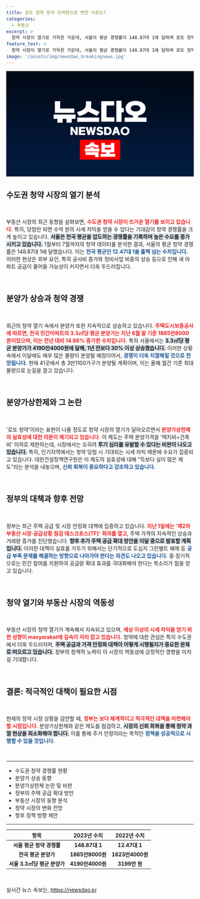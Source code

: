 ```yaml
---
title: 로또 청약 한국 도박판으로 변한 이유는?
categories:
  - 부동산
excerpt: >
  청약 시장이 열기로 가득한 가운데, 서울의 평균 경쟁률이 148.87대 1에 달하며 로또 청약 광풍이 불고 있습니다. 분양가 상한제의 효과에 대한 논란이 일고 있는 상황에서, 정부는 이달 중 추가 대책을 발표할 예정입니다.
feature_text: >
  청약 시장이 열기로 가득한 가운데, 서울의 평균 경쟁률이 148.87대 1에 달하며 로또 청약 광풍이 불고 있습니다. 분양가 상한제의 효과에 대한 논란이 일고 있는 상황에서, 정부는 이달 중 추가 대책을 발표할 예정입니다.
image: '/assets/img/newsdao_breakingnews.jpg'
---
```


<p><img src="/assets/img/newsdao_breakingnews.jpg" alt="cryptoinkorea 속보" /></p>

<h2 data-ke-size="size26">수도권 청약 시장의 열기 분석</h2>

<p data-ke-size="size16">&nbsp;</p>

<p>부동산 시장의 최근 동향을 살펴보면, <b><span style="color: #ee2323;">수도권 청약 시장이 뜨거운 열기를 보이고 있습니다.</span></b> 특히, 당첨만 되면 수억 원의 시세 차익을 얻을 수 있다는 기대감이 청약 경쟁률을 크게 높이고 있습니다. <b><span style="background-color: #21538527;">서울은 전국 평균을 압도하는 경쟁률을 기록하며 높은 수요를 증가시키고 있습니다.</span></b> 1월부터 7월까지의 청약 데이터를 분석한 결과, 서울의 평균 청약 경쟁률은 148.87대 1에 달했습니다. 이는 <b><span style="color: #1a5490;">전국 평균인 12.47대 1을 훌쩍 넘는 수치입니다.</span></b> 이러한 현상은 외부 요인, 특히 공사비 증가와 정비사업 비중의 상승 등으로 인해 새 아파트 공급이 줄어들 가능성이 커지면서 더욱 두드러집니다.</p>

<p data-ke-size="size16">&nbsp;</p>

<h2 data-ke-size="size26">분양가 상승과 청약 경쟁</h2>

<p data-ke-size="size16">&nbsp;</p>

<p>최근의 청약 열기 속에서 분양가 또한 지속적으로 상승하고 있습니다. <b><span style="color: #ee2323;">주택도시보증공사에 따르면, 전국 민간아파트의 3.3㎡당 평균 분양가는 지난 6월 말 기준 1865만8000원이었으며, 이는 전년 대비 14.86% 증가한 수치입니다.</span></b> 특히 서울에서는 <b><span style="background-color: #21538527;">3.3㎡당 평균 분양가가 4190만4000원에 달해, 1년 전보다 30% 이상 상승했습니다.</span></b> 이러한 상황 속에서 이달에도 매우 많은 물량이 분양될 예정이어서, <b><span style="color: #1a5490;">경쟁이 더욱 치열해질 것으로 전망됩니다.</span></b> 현재 41곳에서 총 3만1100가구가 분양될 계획이며, 이는 올해 월간 기준 최대 물량으로 눈길을 끌고 있습니다.</p>

<p data-ke-size="size16">&nbsp;</p>

<h2 data-ke-size="size26">분양가상한제와 그 논란</h2>

<p data-ke-size="size16">&nbsp;</p>

<p>'로또 청약'이라는 표현이 나올 정도로 청약 시장의 열기가 달아오르면서 <b><span style="color: #ee2323;">분양가상한제의 실효성에 대한 의문이 제기되고 있습니다.</span></b> 이 제도는 주택 분양가격을 '택지비+건축비' 이하로 제한하는데, 시장에서는 오히려 <b><span style="background-color: #21538527;">투기 심리를 유발할 수 있다는 비판이 나오고 있습니다.</span></b> 특히, 인기지역에서는 청약 당첨 시 기대되는 시세 차익 때문에 수요가 집중되고 있습니다. 대한건설정책연구원은 이 제도의 실효성에 대해 "득보다 실이 많은 제도"라는 분석을 내놓으며, <b><span style="color: #1a5490;">신뢰 회복이 중요하다고 강조하고 있습니다.</span></b></p>

<p data-ke-size="size16">&nbsp;</p>

<h2 data-ke-size="size26">정부의 대책과 향후 전망</h2>

<p data-ke-size="size16">&nbsp;</p>

<p>정부는 최근 주택 공급 및 시장 안정화 대책에 집중하고 있습니다. <b><span style="color: #ee2323;">지난 1일에는 '제2차 부동산 시장·공급상황 점검 태스크포스(TF)' 회의를 열고</span></b>, 주택 가격의 지속적인 상승과 거래량 증가를 진단했습니다. <b><span style="background-color: #21538527;">향후 추가 주택 공급 확대 방안을 이달 중으로 발표할 계획입니다.</span></b> 이러한 대책이 실효를 거두기 위해서는 단기적으로 도심지 그린벨트 해제 등 <b><span style="color: #1a5490;">공급 부족 문제를 해결하는 방향으로 나아가야 한다는 의견도 나오고 있습니다.</span></b> 중·장기적으로는 민간 참여를 지원하여 공급량 확대 효과를 극대화해야 한다는 목소리가 힘을 얻고 있습니다.</p>

<p data-ke-size="size16">&nbsp;</p>

<h2 data-ke-size="size26">청약 열기와 부동산 시장의 역동성</h2>

<p data-ke-size="size16">&nbsp;</p>

<p>부동산 시장의 청약 열기가 계속해서 지속되고 있으며, <b><span style="color: #ee2323;">예상 이상의 시세 차익을 얻기 위한 성향이 masyarakat에 깊숙이 자리 잡고 있습니다.</span></b> 청약에 대한 관심은 특히 수도권에서 더욱 두드러지며, <b><span style="background-color: #21538527;">주택 공급과 가격 안정화 대책이 어떻게 시행될지가 중요한 문제로 떠오르고 있습니다.</span></b> 정부의 정책적 노력이 이 시장의 역동성에 긍정적인 영향을 미치길 기대합니다. </p>

<p data-ke-size="size16">&nbsp;</p>

<h2 data-ke-size="size26">결론: 적극적인 대책이 필요한 시점</h2>

<p data-ke-size="size16">&nbsp;</p>

<p>현재의 청약 시장 상황을 감안할 때, <b><span style="color: #ee2323;">정부는 보다 체계적이고 적극적인 대책을 마련해야 할 시점입니다.</span></b> 분양가상한제와 같은 제도를 점검하고, <b><span style="background-color: #21538527;">시장의 신뢰 회복을 통해 청약 과열 현상을 최소화해야 합니다.</span></b> 이를 통해 주거 안정이라는 목적인 <b><span style="color: #1a5490;">정책을 성공적으로 시행할 수 있을 것입니다.</span></b> </p>

<p data-ke-size="size16">&nbsp;</p>

<hr />

<ul>
    <li>수도권 청약 경쟁률 현황</li>
    <li>분양가 상승 동향</li>
    <li>분양가상한제 논란 및 비판</li>
    <li>정부의 주택 공급 확대 방안</li>
    <li>부동산 시장의 동향 분석</li>
    <li>청약 시장의 변화 전망</li>
    <li>향후 정책 방향 제안</li>
</ul>

<hr />

<table style="width: 100%; border-collapse: collapse;">
    <thead>
        <tr>
            <th style="text-align: center;">항목</th>
            <th style="text-align: center;">2023년 수치</th>
            <th style="text-align: center;">2022년 수치</th>
        </tr>
    </thead>
    <tbody>
        <tr>
            <td style="text-align: center; height: 17px;"><b>서울 평균 청약 경쟁률</b></td>
            <td style="text-align: center; height: 17px;"><b>148.87대 1</b></td>
            <td style="text-align: center; height: 17px;"><b>12.47대 1</b></td>
        </tr>
        <tr>
            <td style="text-align: center; height: 17px;"><b>전국 평균 분양가</b></td>
            <td style="text-align: center; height: 17px;"><b>1865만8000원</b></td>
            <td style="text-align: center; height: 17px;"><b>1623만4000원</b></td>
        </tr>
        <tr>
            <td style="text-align: center; height: 17px;"><b>서울 3.3㎡당 평균 분양가</b></td>
            <td style="text-align: center; height: 17px;"><b>4190만4000원</b></td>
            <td style="text-align: center; height: 17px;"><b>3199만 원</b></td>
        </tr>
    </tbody>
</table>

<p data-ke-size="size16">&nbsp;</p>
실시간 뉴스 속보는, <a href="https://newsdao.kr" rel="dofollow">https://newsdao.kr</a>


